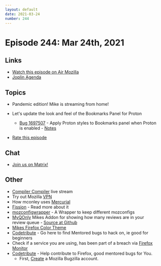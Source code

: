 ```yaml
---
layout: default
date: 2021-03-24
number: 244
---
```


# Episode 244: Mar 24th, 2021

## Links
* [Watch this episode on Air Mozilla](https://mzl.la/joy-of-coding-2021-03-24)
* [Joplin Agenda](https://mikeconley.ca/joc/agendas/Episode-0244.html)

## Topics
* Pandemic edition! Mike is streaming from home!
* Let's update the look and feel of the Bookmarks Panel for Proton 
  - [Bug 1697507](https://bugzilla.mozilla.org/show_bug.cgi?id=1697507) - Apply Proton styles to Bookmarks panel when Proton is enabled - [Notes](https://www.evernote.com/shard/s434/sh/260c8d38-5c94-cac6-9a8d-edfa0e51080a/4aaedfdb7c171aaa8c303b11a5d5915d)

* [Rate this episode](https://forms.gle/YVhgL9DDW174hvqx6)

## Chat
* [Join us on Matrix!](https://matrix.to/#/!enWuAmKDOEEPYejXRk:mozilla.org?via=mozilla.org&via=raim.ist)

## Other
* [Compiler Compiler](https://www.twitch.tv/codehag) live stream
* Try out Mozilla [VPN](https://vpn.mozilla.org/)
* How mconley uses [Mercurial](https://mikeconley.github.io/documents/How_mconley_uses_Mercurial_for_Mozilla_code)
* [Fission](https://firefox-source-docs.mozilla.org/dom/dom/Fission.html) - Read more about it
* [mozconfigwrapper](https://github.com/ahal/mozconfigwrapper) - A Wrapper to keep different mozconfigs
* [MyQOnly](https://addons.mozilla.org/en-US/firefox/addon/myqonly/) Mikes Addon for showing how many reviews are in your review queue - [Source at Github](https://github.com/mikeconley/myqonly)
* [Mikes Firefox Color Theme](https://addons.mozilla.org/en-US/firefox/addon/electricbluegaloo/)
* [Codetribute](https://codetribute.mozilla.org/) - Go here to find Mentored bugs to hack on, ie good for beginners
* Check if a service you are using, has been part of a breach via [Firefox Monitor](https://monitor.firefox.com/breaches)
* [Codetribute](https://codetribute.mozilla.org/) - Help contribute to Firefox, good mentored bugs for You.
  - First, [Create](https://bugzilla.mozilla.org/createaccount.cgi) a Mozilla Bugzilla account.

